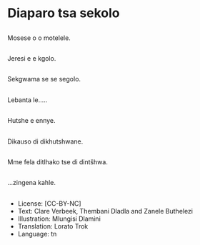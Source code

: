 # Diaparo tsa sekolo

##
Mosese o o motelele.

##
Jeresi e e kgolo.

##
Sekgwama se se
segolo.

##
Lebanta le…..

##
Hutshe e ennye.

##
Dikauso di
dikhutshwane.

##
Mme fela ditlhako tse di
dintšhwa.

##
…zingena kahle.

##
* License: [CC-BY-NC]
* Text: Clare Verbeek, Thembani Dladla and Zanele Buthelezi
* Illustration: Mlungisi Dlamini
* Translation: Lorato Trok
* Language: tn
